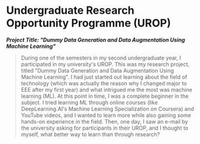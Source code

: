 # Undergraduate Research Opportunity Programme (UROP)
***Project Title: "Dummy Data Generation and Data Augmentation Using Machine Learning"***

>During one of the semesters in my second undergraduate year, I participated in my university's UROP. This was my research project, titled "Dummy Data Generation and Data Augmentation Using Machine Learning". I had just started out learning about the field of technology (which was actually the reason why I changed major to EEE after my first year) and what intrigued me the most was machine learning (ML). At this point in time, I was a complete beginner in the subject. I tried learning ML through online courses (like DeepLearning.AI's Machine Learning Specialization on Coursera) and YouTube videos, and I wanted to learn more while also gaining some hands-on experience in the field. Then, one day, I saw an e-mail by the university asking for participants in their UROP, and I thought to myself, what better way to learn than through research?
>

